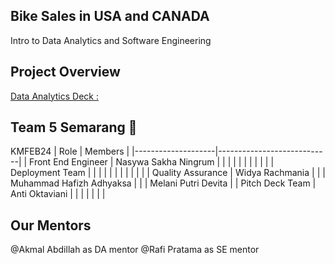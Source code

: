 ## Bike Sales in USA and CANADA
Intro to Data Analytics and Software Engineering 

## Project Overview
[Data Analytics Deck : ](https://docs.google.com/presentation/d/1zFpTe5ydXszqb3BOb2hlWATnP4X5a_LO4zensBQhuuM/edit?usp=sharing)

## Team 5 Semarang 🎺
KMFEB24
| Role               | Members                    |
|--------------------|----------------------------|
| Front End Engineer | Nasywa Sakha Ningrum       |
|                    |                            |
|                    |                            |
|                    |                            |
| Deployment Team    |                            |
|                    |                            |
|                    |                            |
|                    |                            |
| Quality Assurance  | Widya Rachmania            |
|                    | Muhammad Hafizh Adhyaksa   |
|                    | Melani Putri Devita        |
| Pitch Deck Team    | Anti Oktaviani             |
|                    |                            |
|                    |                            |

## Our Mentors
@Akmal Abdillah as DA mentor 
@Rafi Pratama as SE mentor
